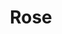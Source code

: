 ---
layout: piece
collection_: paintings
title: Rose
image: rose.jpg
media: Acrylic and ink
dimensions: 16" x 19"
description: Painted with popsicle sticks on board.
price: $100
create_date: 2015
---